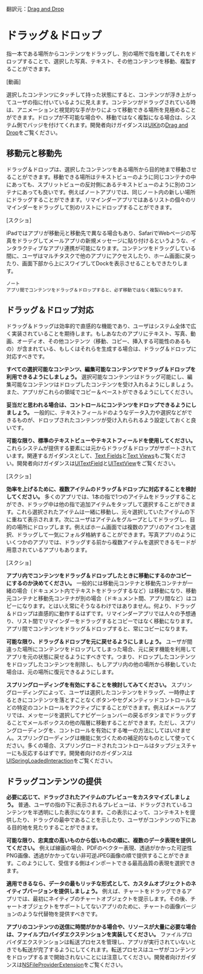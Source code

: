 翻訳元：[Drag and Drop](https://developer.apple.com/design/human-interface-guidelines/ios/user-interaction/drag-and-drop/)

# ドラッグ＆ドロップ

指一本である場所からコンテンツをドラッグし、別の場所で指を離してそれをドロップすることで、選択した写真、テキスト、その他コンテンツを移動、複製することができます。

[動画]

選択したコンテンツにタッチして持った状態にすると、コンテンツが浮き上がってユーザの指に付いているように見えます。コンテンツがドラッグされている時は、アニメーションと視覚的な手がかりによって移動できる場所を見極めることができます。ドロップが不可能な場合や、移動ではなく複製になる場合は、システム側でバッジを付けてくれます。開発者向けガイダンスは[UIKit](https://developer.apple.com/documentation/uikit)の[Drag and Drop](https://developer.apple.com/documentation/uikit/drag_and_drop)をご覧ください。

## 移動元と移動先

ドラッグ＆ドロップは、選択したコンテンツをある場所から目的地まで移動させることができます。移動できる場所はテキストビューのように同じコンテナの中にあっても、スプリットビューの反対側にあるテキストビューのように別のコンテナにあっても良いです。例えばノートアプリでは、同じノート内の新しい場所にドラッグすることができます。リマインダーアプリではあるリストの個々のリマインダーをドラッグして別のリストにドロップすることができます。

[スクショ]

iPadではアプリが移動元と移動先で異なる場合もあり、SafariでWebページの写真をドラッグしてメールアプリの新規メッセージに貼り付けるというような、インタラクティブなアプリ連携が可能になります。コンテンツをドラッグしている間に、ユーザはマルチタスクで他のアプリにアクセスしたり、ホーム画面に戻ったり、画面下部から上にスワイプしてDockを表示させることもできたりします。

```
ノート
アプリ間でコンテンツをドラッグ＆ドロップすると、必ず移動ではなく複製になります。
```

## ドラッグ＆ドロップ対応

ドラッグ＆ドラッグは効率的で直感的な機能であり、ユーザはシステム全体で広く実装されていることを期待します。もしあなたのアプリにテキスト、写真、動画、オーディオ、その他コンテンツ（移動、コピー、挿入する可能性のあるもの）が含まれている、もしくはそれらを生成する場合は、ドラッグ＆ドロップに対応すべきです。

**すべての選択可能なコンテンツ、編集可能なコンテンツでドラッグ＆ドロップを利用できるようにしましょう。** 選択可能なコンテンツはドラッグ可能にし、編集可能なコンテンツはドロップしたコンテンツを受け入れるようにしましょう。また、アプリがこれらの領域でコピー＆ペーストができるようにしてください。

**妥当だと思われる場合は、コントロールにコンテンツをドロップできるようにしましょう。** 一般的に、テキストフィールドのようなデータ入力や選択などができるものが、ドロップされたコンテンツが受け入れられるよう設定しておくと良いです。

**可能な限り、標準のテキストビューやテキストフィールドを使用してください。** これらシステムが提供する要素には元からドラッグ＆ドロップがサポートされています。関連するガイダンスとして、[Text Fields](https://developer.apple.com/design/human-interface-guidelines/ios/controls/text-fields/)と[Text Views](https://developer.apple.com/design/human-interface-guidelines/ios/views/text-views/)もご覧ください。開発者向けガイダンスは[UITextField](https://developer.apple.com/documentation/uikit/uitextfield)と[UITextView](https://developer.apple.com/documentation/uikit/uitextview)をご覧ください。

[スクショ]

**効率を上げるために、複数アイテムのドラッグ＆ドロップに対応することを検討してください。** 多くのアプリでは、1本の指で1つのアイテムをドラッグすることができ、ドラッグ中は他の指で追加アイテムをタップして選択することができます。これら選択されたアイテムは一緒に移動し、元々選択していたアイテムの下に重ねて表示されます。次にユーザはアイテムをグループとしてドラッグし、目的の場所にドロップします。例えばホーム画面では複数のアプリのアイコンを選択、ドラッグして一気にフォルダ格納することができます。写真アプリのようにいくつかのアプリでは、ドラッグする前から複数アイテムを選択できるモードが用意されているアプリもあります。

[スクショ]

**アプリ内でコンテンツをドラッグ＆ドロップしたときに移動にするのかコピーにするのか決めてください。** 一般的には移動元コンテナと移動先コンテナが一緒の場合（ドキュメント内でテキストをドラッグするなど）は移動になり、移動元コンテナと移動先コンテナが別の場合（ドキュメント間、アプリ間など）はコピーになります。とはいえ常にそうなるわけではありません。何より、ドラッグ＆ドロップは直感的に動作するはずです。リマインダーアプリでは人々の予想通り、リスト間でリマインダーをドラッグするとコピーではなく移動になります。アプリ間でコンテンツをドラッグ＆ドロップすると、常にコピーになります。

**可能な限り、ドラッグ＆ドロップを元に戻せるようにしましょう。** ユーザが間違った場所にコンテンツをドロップしてしまった場合、元に戻す機能を利用してアプリを元の状態に戻せるようにすべきです。つまり、ドロップしたコンテンツをドロップしたコンテンツを削除し、もしアプリ内の他の場所から移動していた場合は、元の場所に復元できるようにします。

**スプリングローディングを有効にすることを検討してみてください。** スプリングローディングによって、ユーザは選択したコンテンツをドラッグ、一時停止するときにコンテンツを落とすことなくボタンやセグメンティッドコントロールなどの特定のコントロールをアクティブにすることができます。例えばメールアプリでは、メッセージを選択してナビゲーションバーの戻るボタンまでドラッグすることでメールボックスの他の階層に移動することができます。ただし、スプリングローディングを、コントロールを有効にする唯一の方法にしてはいけません。スプリングローディングは機能に気づくための補足的なものとして使ってください。多くの場合、スプリングロードされたコントロールはタップジェスチャーにも反応するはずです。開発者向けのガイダンスは[UISpringLoadedInteraction](https://developer.apple.com/documentation/uikit/uispringloadedinteraction)をご覧ください。

## ドラッグコンテンツの提供

**必要に応じて、ドラッグされたアイテムのプレビューをカスタマイズしましょう。** 普通、ユーザの指の下に表示されるプレビューは、ドラッグされているコンテンツを半透明にした表示になります。この表示によって、コンテキストを提供したり、ドラッグの最中であることを示したり、ユーザがコンテンツの下にある目的地を見たりすることができます。

**可能な限り、忠実度の高いものから低いものの順に、複数のデータ表現を提供してください。** 例えば線画の場合、PDFのベクター表現、透過がかかった可逆性PNG画像、透過がかかってない非可逆JPEG画像の順で提供することができます。このようにして、受信する側はインポートできる最高品質の表現を選択できます。

**適用できるなら、データの最もリッチな形式として、カスタムオブジェクトのネイティブバージョンを提供しましょう。** 例えば、チャートをドラッグできるアプリでは、最初にネイティブのチャートオブジェクトを提示します。その後、チャートオブジェクトをサポートしてないアプリのために、チャートの画像バージョンのような代替物を提供すべきです。

**アプリのコンテンツの送信に時間がかかる場合や、リソースが大量に必要な場合は、ファイルプロバイダエクステンションを実装してください。** ファイルプロバイダエクステンションは転送プロセスを管理し、アプリが実行されていないときでも転送が完了するようにしてくれます。転送プロセスはユーザがコンテンツをドロップするまで開始されないことには注意してください。開発者向けガイダンスは[NSFileProviderExtension](https://developer.apple.com/documentation/fileprovider/nsfileproviderextension)をご覧ください。